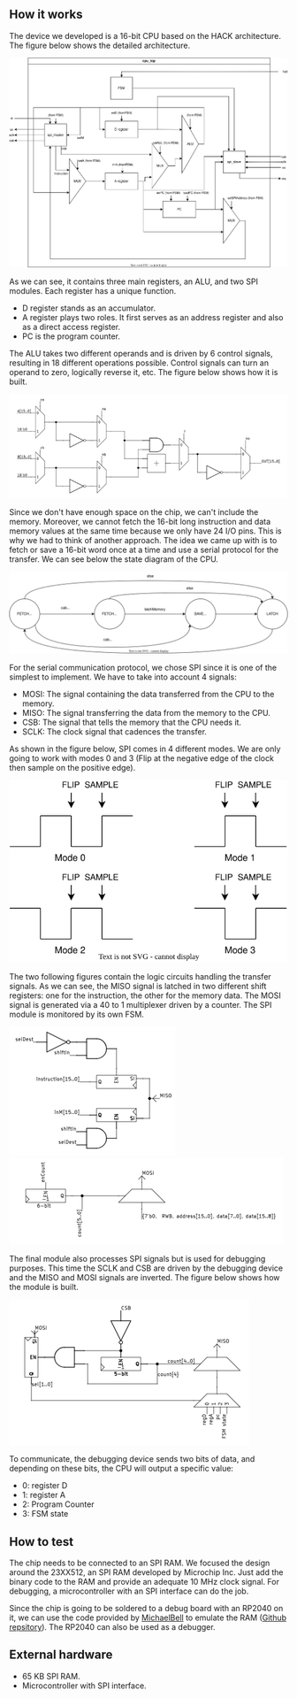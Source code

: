 <!---

This file is used to generate your project datasheet. Please fill in the information below and delete any unused
sections.

You can also include images in this folder and reference them in the markdown. Each image must be less than
512 kb in size, and the combined size of all images must be less than 1 MB.
-->

## How it works

The device we developed is a 16-bit CPU based on the HACK architecture. The figure below shows the detailed architecture.

![The cpu_top module content](graphs-new_cpu_top.drawio.svg)

As we can see, it contains three main registers, an ALU, and two SPI modules. Each register has a unique function.

- D register stands as an accumulator.
- A register plays two roles. It first serves as an address register and also as a direct access register.
- PC is the program counter.

The ALU takes two different operands and is driven by 6 control signals, resulting in 18 different operations possible. Control signals can turn an operand to zero, logically reverse it, etc. The figure below shows how it is built.

![The ALU module](alu.PNG)

Since we don't have enough space on the chip, we can't include the memory. Moreover, we cannot fetch the 16-bit long instruction and data memory values at the same time because we only have 24 I/O pins. This is why we had to think of another approach. The idea we came up with is to fetch or save a 16-bit word once at a time and use a serial protocol for the transfer. We can see below the state diagram of the CPU.

![The finite state machine](graphs-cpu_fsm_horz.drawio.svg)

For the serial communication protocol, we chose SPI since it is one of the simplest to implement. We have to take into account 4 signals:

- MOSI: The signal containing the data transferred from the CPU to the memory.
- MISO: The signal transferring the data from the memory to the CPU.
- CSB: The signal that tells the memory that the CPU needs it.
- SCLK: The clock signal that cadences the transfer.

As shown in the figure below, SPI comes in 4 different modes. We are only going to work with modes 0 and 3 (Flip at the negative edge of the clock then sample on the positive edge).

![The different SPI modes](graphs-SPI_modes.drawio.svg)

The two following figures contain the logic circuits handling the transfer signals. As we can see, the MISO signal is latched in two different shift registers: one for the instruction, the other for the memory data. The MOSI signal is generated via a 40 to 1 multiplexer driven by a counter. The SPI module is monitored by its own FSM.

![The SPI input logic](spi_in.PNG) ![The SPI output logic](spi_out.PNG)

The final module also processes SPI signals but is used for debugging purposes. This time the SCLK and CSB are driven by the debugging device and the MISO and MOSI signals are inverted. The figure below shows how the module is built.

![The debuging module](spi_debug.PNG)

To communicate, the debugging device sends two bits of data, and depending on these bits, the CPU will output a specific value:

- 0: register D
- 1: register A
- 2: Program Counter
- 3: FSM state

## How to test

The chip needs to be connected to an SPI RAM. We focused the design around the 23XX512, an SPI RAM developed by Microchip Inc. Just add the binary code to the RAM and provide an adequate 10 MHz clock signal. For debugging, a microcontroller with an SPI interface can do the job.

Since the chip is going to be soldered to a debug board with an RP2040 on it, we can use the code provided by [MichaelBell](https://github.com/MichaelBell) to emulate the RAM ([Github repsitory](https://github.com/MichaelBell/spi-ram-emu.git)). The RP2040 can also be used as a debugger.

## External hardware

- 65 KB SPI RAM.
- Microcontroller with SPI interface.
